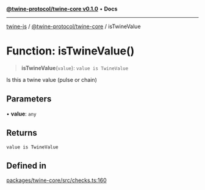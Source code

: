 [**@twine-protocol/twine-core v0.1.0**](../index.md) • **Docs**

***

[twine-js](../../../index.md) / [@twine-protocol/twine-core](../index.md) / isTwineValue

# Function: isTwineValue()

> **isTwineValue**(`value`): `value is TwineValue`

Is this a twine value (pulse or chain)

## Parameters

• **value**: `any`

## Returns

`value is TwineValue`

## Defined in

[packages/twine-core/src/checks.ts:160](https://github.com/twine-protocol/twine-js/blob/afcd6a4191783e38a824b15e0910dbcaa4196a95/packages/twine-core/src/checks.ts#L160)
